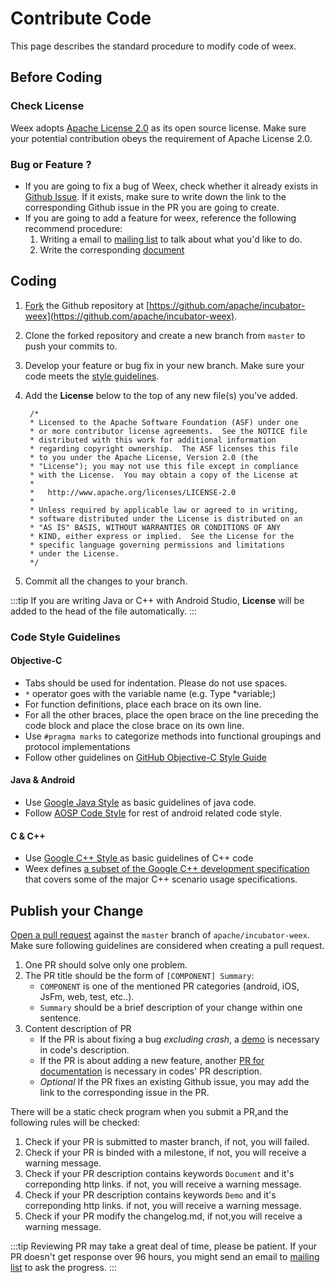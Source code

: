 # Contribute Code

This page describes the standard procedure to modify code of weex.
## Before Coding
### Check License
Weex adopts [Apache License 2.0](https://choosealicense.com/licenses/apache-2.0/) as its open source license. Make sure your potential contribution obeys the requirement of Apache License 2.0.

### Bug or Feature ?
* If you are going to fix a bug of Weex, check whether it already exists in [Github Issue](https://github.com/apache/incubator-weex/issues). If it exists, make sure to write down the link to the corresponding Github issue in the PR you are going to create.
* If you are going to add a feature for weex, reference the following recommend procedure:
    1. Writing a email to [mailing list](how-to-contribute.html#mailing-list) to talk about what you'd like to do.
    1. Write the corresponding [document](how-to-contribute.html#contribute-code-or-document)


## Coding
1. [Fork](https://help.github.com/articles/fork-a-repo/) the Github repository at [https://github.com/apache/incubator-weex](https://github.com/apache/incubator-weex). 

1. Clone the forked repository and create a new branch from `master` to push your commits to.

1. Develop your feature or bug fix in your new branch. Make sure your code meets the [style guidelines](contribute-code.html#code-style-guidelines).

1. Add the **License** below to the top of any new file(s) you've added.
   
        /*
        * Licensed to the Apache Software Foundation (ASF) under one
        * or more contributor license agreements.  See the NOTICE file
        * distributed with this work for additional information
        * regarding copyright ownership.  The ASF licenses this file
        * to you under the Apache License, Version 2.0 (the
        * "License"); you may not use this file except in compliance
        * with the License.  You may obtain a copy of the License at
        *
        *   http://www.apache.org/licenses/LICENSE-2.0
        *
        * Unless required by applicable law or agreed to in writing,
        * software distributed under the License is distributed on an
        * "AS IS" BASIS, WITHOUT WARRANTIES OR CONDITIONS OF ANY
        * KIND, either express or implied.  See the License for the
        * specific language governing permissions and limitations
        * under the License.
        */
   
1. Commit all the changes to your branch.

:::tip
If you are writing Java or C++ with Android Studio, **License** will be added to the head of the file automatically.
:::

### Code Style Guidelines 

#### Objective-C

- Tabs should be used for indentation. Please do not use spaces.
- `*` operator goes with the variable name (e.g. Type *variable;)
- For function definitions, place each brace on its own line.
- For all the other braces, place the open brace on the line preceding the code block and place the close brace on its own line.
- Use `#pragma marks` to categorize methods into functional groupings and protocol implementations
- Follow other guidelines on [GitHub Objective-C Style Guide](https://github.com/github/objective-c-style-guide)

#### Java & Android

- Use [Google Java Style](https://google.github.io/styleguide/javaguide.html) as basic guidelines of java code.
- Follow [AOSP Code Style](https://source.android.com/source/code-style.html) for rest of android related code style.

#### C & C++

- Use [Google C++ Style ](https://google.github.io/styleguide/cppguide.html)  as basic guidelines of C++ code
- Weex defines [a subset of the Google C++ development specification](https://github.com/jianhan-he/C-Style-Guide/blob/master/C%2B%2B_Style_Guide_en.md) that covers some of the major C++ scenario usage specifications.

## Publish your Change
[Open a pull request](https://help.github.com/articles/using-pull-requests/) against the `master` branch of `apache/incubator-weex`. Make sure following guidelines are considered when creating a pull request.

1. One PR should solve only one problem.
1. The PR title should be the form of `[COMPONENT] Summary`:
    * `COMPONENT` is one of the mentioned PR categories (android, iOS, JsFm, web, test, etc..). 
    * `Summary` should be a brief description of your change within one sentence.
1. Content description of PR
    * If the PR is about fixing a bug *excluding crash*, a [demo](http://dotwe.org/vue) is necessary in code's description.
    * If the PR is about adding a new feature, another [PR for documentation](how-to-contribute.html#contribute-code-or-document) is necessary in codes' PR description.
    * *Optional* If the PR fixes an existing Github issue, you may add the link to the corresponding issue in the PR.

There will be a static check program when you submit a PR,and the following rules will be checked:
1. Check if your PR is submitted to master branch, if not, you will failed.
2. Check if your PR is binded with a milestone, if not, you will receive a warning message.
3. Check if your PR description contains keywords `Document` and it's correponding http links. if not, you will receive a warning message.
4. Check if your PR description contains keywords `Demo` and it's correponding http links. if not, you will receive a warning message.
5. Check if your PR modify the changelog.md, if not,you will receive a warning message.


:::tip
Reviewing PR may take a great deal of time, please be patient. If your PR doesn't get response over 96 hours, you might send an email to [mailing list](how-to-contribute.html#mailing-list) to ask the progress.
:::
